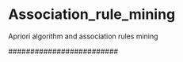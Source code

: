# Association_rule_mining
Apriori algorithm and association rules mining

#########################
